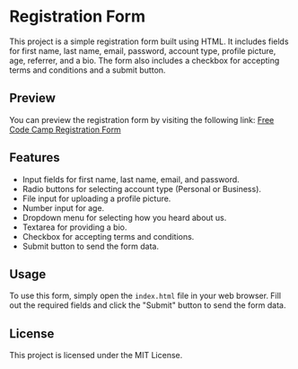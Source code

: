 # Registration Form

This project is a simple registration form built using HTML. It includes fields for first name, last name, email, password, account type, profile picture, age, referrer, and a bio. The form also includes a checkbox for accepting terms and conditions and a submit button.

## Preview

You can preview the registration form by visiting the following link:
[Free Code Camp Registration Form](https://register-demo.freecodecamp.org)

## Features

- Input fields for first name, last name, email, and password.
- Radio buttons for selecting account type (Personal or Business).
- File input for uploading a profile picture.
- Number input for age.
- Dropdown menu for selecting how you heard about us.
- Textarea for providing a bio.
- Checkbox for accepting terms and conditions.
- Submit button to send the form data.

## Usage

To use this form, simply open the `index.html` file in your web browser. Fill out the required fields and click the "Submit" button to send the form data.

## License

This project is licensed under the MIT License.